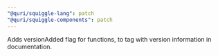 ```yaml
---
"@quri/squiggle-lang": patch
"@quri/squiggle-components": patch
---
```


Adds versionAdded flag for functions, to tag with version information in documentation.
